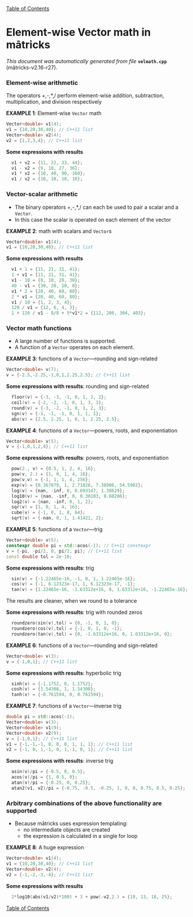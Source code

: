 
[Table of Contents](README.md)


# Element-wise Vector math in mātricks
_This document was automatically generated from file_ **`velmath.cpp`** (mātricks-v2.16-r27).

### Element-wise arithmetic
The operators +,-,*,/ perform element-wise addition, subtraction, multiplication, and division respectively


**EXAMPLE 1**: Element-wise `Vector` math
```C++
Vector<double> v1(4);
v1 = {10,20,30,40}; // C++11 list
Vector<double> v2(4);
v2 = {1,2,3,4}; // C++11 list
```

**Some expressions with results**
```C++
  v1 + v2 = {11, 22, 33, 44}; 
  v1 - v2 = {9, 18, 27, 36}; 
  v1 * v2 = {10, 40, 90, 160}; 
  v1 / v2 = {10, 10, 10, 10}; 
```

### Vector-scalar arithmetic
* The binary operators +,-,*,/ can each be used to pair a scalar and a `Vector`.
* In this case the scalar is operated on each element of the vector


**EXAMPLE 2**: math with scalars and `Vector`s
```C++
Vector<double> v1(4);
v1 = {10,20,30,40}; // C++11 list
```

**Some expressions with results**
```C++
  v1 + 1 = {11, 21, 31, 41}; 
  1 + v1 = {11, 21, 31, 41}; 
  v1 - 10 = {0, 10, 20, 30}; 
  40 - v1 = {30, 20, 10, 0}; 
  v1 * 2 = {20, 40, 60, 80}; 
  2 * v1 = {20, 40, 60, 80}; 
  v1 / 10 = {1, 2, 3, 4}; 
  120 / v1 = {12, 6, 4, 3}; 
  1 + 120 / v1 - 8/8 + 5*v1*2 = {112, 206, 304, 403}; 
```

### Vector math functions
* A large number of functions is supported.  
* A function of a `Vector` operates on each element.  


**EXAMPLE 3**: functions of a `Vector`—rounding and sign-related 
```C++
Vector<double> v(7);
v = {-2.5,-2.25,-1,0,1,2.25,2.5}; // C++11 list
```

**Some expressions with results**: rounding and sign-related
```C++
  floor(v) = {-3, -3, -1, 0, 1, 2, 2}; 
  ceil(v) = {-2, -2, -1, 0, 1, 3, 3}; 
  round(v) = {-3, -2, -1, 0, 1, 2, 3}; 
  sgn(v) = {-1, -1, -1, 0, 1, 1, 1}; 
  abs(v) = {2.5, 2.25, 1, 0, 1, 2.25, 2.5}; 
```




**EXAMPLE 4**: functions of a `Vector`—powers, roots, and exponentiation
```C++
Vector<double> v(5);
v = {-1,0,1,2,4}; // C++11 list
```

**Some expressions with results**: powers, roots, and exponentiation
```C++
  pow(2., v) = {0.5, 1, 2, 4, 16}; 
  pow(v, 2.) = {1, 0, 1, 4, 16}; 
  pow(v,v) = {-1, 1, 1, 4, 256}; 
  exp(v) = {0.367879, 1, 2.71828, 7.38906, 54.5982}; 
  log(v) = {nan, -inf, 0, 0.693147, 1.38629}; 
  log10(v) = {nan, -inf, 0, 0.30103, 0.60206}; 
  log2(v) = {nan, -inf, 0, 1, 2}; 
  sqr(v) = {1, 0, 1, 4, 16}; 
  cube(v) = {-1, 0, 1, 8, 64}; 
  sqrt(v) = {-nan, 0, 1, 1.41421, 2}; 
```




**EXAMPLE 5**: functions of a `Vector`—trig
```C++
Vector<double> v(5);
constexpr double pi = std::acos(-1); // C++11 constexpr
v = {-pi, -pi/2, 0, pi/2, pi}; // C++11 list
const double tol = 2e-16;
```

**Some expressions with results**: trig
```C++
  sin(v) = {-1.22465e-16, -1, 0, 1, 1.22465e-16}; 
  cos(v) = {-1, 6.12323e-17, 1, 6.12323e-17, -1}; 
  tan(v) = {1.22465e-16, -1.63312e+16, 0, 1.63312e+16, -1.22465e-16}; 
```


The results are cleaner, when we round to a tolerance

**Some expressions with results**: trig with rounded zeros
```C++
  roundzero(sin(v),tol) = {0, -1, 0, 1, 0}; 
  roundzero(cos(v),tol) = {-1, 0, 1, 0, -1}; 
  roundzero(tan(v),tol) = {0, -1.63312e+16, 0, 1.63312e+16, 0}; 
```



**EXAMPLE 6**: functions of a `Vector`—rounding and sign-related 
```C++
Vector<double> v(3);
v = {-1,0,1}; // C++11 list
```

**Some expressions with results**: hyperbolic trig
```C++
  sinh(v) = {-1.1752, 0, 1.1752}; 
  cosh(v) = {1.54308, 1, 1.54308}; 
  tanh(v) = {-0.761594, 0, 0.761594}; 
```




**EXAMPLE 7**: functions of a `Vector`—inverse trig
```C++
double pi = std::acos(-1);
Vector<double> v(3);
Vector<double> v1(9);
Vector<double> v2(9);
v = {-1,0,1}; // C++11 list
v1 = {-1,-1,-1, 0, 0, 0, 1, 1, 1}; // C++11 list
v2 = {-1, 0, 1,-1, 0, 1,-1, 0, 1}; // C++11 list
```

**Some expressions with results**: inverse trig
```C++
  asin(v)/pi = {-0.5, 0, 0.5}; 
  acos(v)/pi = {1, 0.5, 0}; 
  atan(v)/pi = {-0.25, 0, 0.25}; 
  atan2(v1, v2)/pi = {-0.75, -0.5, -0.25, 1, 0, 0, 0.75, 0.5, 0.25}; 
```

### Arbitrary combinations of the above functionality are supported
* Because mātricks uses expression templating:
  * no intermediate objects are created
  * the expression is calculated in a single for loop


**EXAMPLE 8**: A huge expression
```C++
Vector<double> v1(4);
v1 = {10,20,30,40}; // C++11 list
Vector<double> v2(4);
v2 = {-1,-2,-3,-4}; // C++11 list
```

**Some expressions with results**
```C++
  2*log10(abs(v1/v2)*100) + 3 + pow(-v2,2.) = {10, 13, 18, 25}; 
```


[Table of Contents](README.md)

